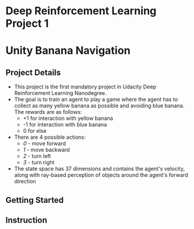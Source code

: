 # Deep Reinforcement Learning Project 1
# Unity Banana Navigation
## Project Details
* This project is the first mandatory project in Udacity Deep Reinforcement Learning Nanodegree.
* The goal is to train an agent to play a game where the agent has to collect as many yellow banana as possible and avoiding blue banana. The rewards are as follows:
  * +1 for interaction with yellow banana
  * -1 for interaction with blue banana
  * 0 for else
* There are 4 possible actions:
  * *0* - move forward
  * *1* - move backward
  * *2* - turn left
  * *3* - turn right
* The state space has 37 dimensions and contains the agent's velocity, along with ray-based perception of objects around the agent's forward direction
## Getting Started

## Instruction
